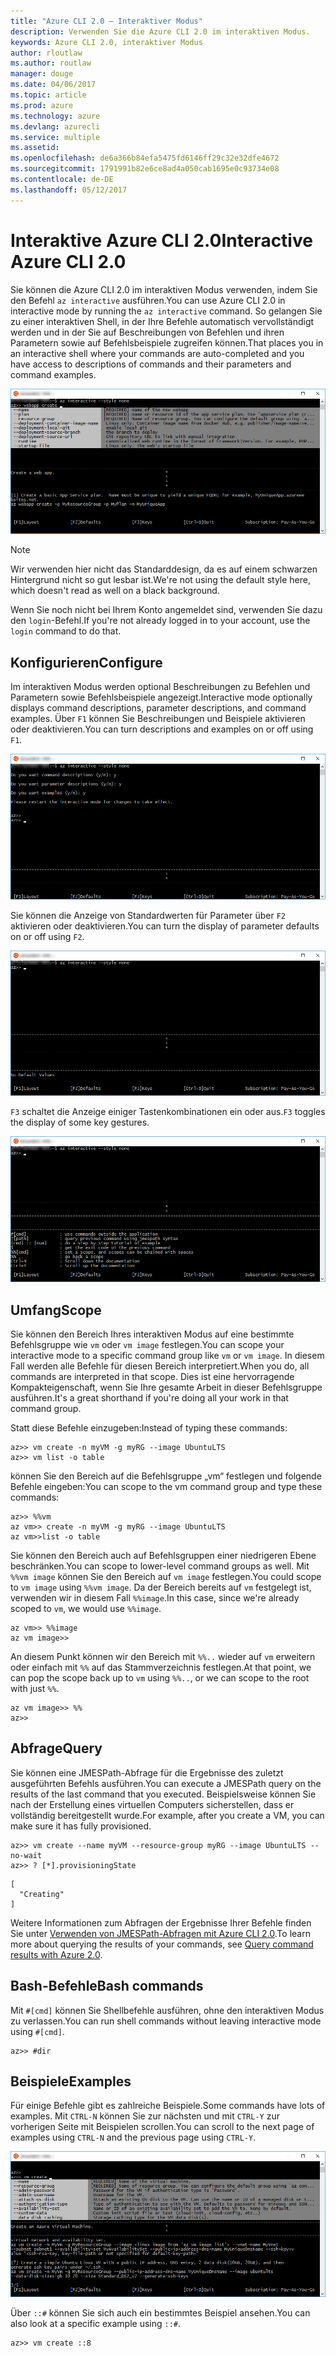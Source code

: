 ```yaml
---
title: "Azure CLI 2.0 – Interaktiver Modus"
description: Verwenden Sie die Azure CLI 2.0 im interaktiven Modus.
keywords: Azure CLI 2.0, interaktiver Modus
author: rloutlaw
ms.author: routlaw
manager: douge
ms.date: 04/06/2017
ms.topic: article
ms.prod: azure
ms.technology: azure
ms.devlang: azurecli
ms.service: multiple
ms.assetid: 
ms.openlocfilehash: de6a366b84efa5475fd6146ff29c32e32dfe4672
ms.sourcegitcommit: 1791991b82e6ce8ad4a050cab1695e0c93734e08
ms.contentlocale: de-DE
ms.lasthandoff: 05/12/2017
---
```

# <a name="interactive-azure-cli-20"></a><span data-ttu-id="fa3b5-104">Interaktive Azure CLI 2.0</span><span class="sxs-lookup"><span data-stu-id="fa3b5-104">Interactive Azure CLI 2.0</span></span>

<span data-ttu-id="fa3b5-105">Sie können die Azure CLI 2.0 im interaktiven Modus verwenden, indem Sie den Befehl `az interactive` ausführen.</span><span class="sxs-lookup"><span data-stu-id="fa3b5-105">You can use Azure CLI 2.0 in interactive mode by running the `az interactive` command.</span></span>
<span data-ttu-id="fa3b5-106">So gelangen Sie zu einer interaktiven Shell, in der Ihre Befehle automatisch vervollständigt werden und in der Sie auf Beschreibungen von Befehlen und ihren Parametern sowie auf Befehlsbeispiele zugreifen können.</span><span class="sxs-lookup"><span data-stu-id="fa3b5-106">That places you in an interactive shell where your commands are auto-completed and you have access to descriptions of commands and their parameters and command examples.</span></span>

![Interaktiver Modus](./media/interactive-azure-cli/webapp-create.png)

> [!NOTE]
> <span data-ttu-id="fa3b5-108">Wir verwenden hier nicht das Standarddesign, da es auf einem schwarzen Hintergrund nicht so gut lesbar ist.</span><span class="sxs-lookup"><span data-stu-id="fa3b5-108">We're not using the default style here, which doesn't read as well on a black background.</span></span>

<span data-ttu-id="fa3b5-109">Wenn Sie noch nicht bei Ihrem Konto angemeldet sind, verwenden Sie dazu den `login`-Befehl.</span><span class="sxs-lookup"><span data-stu-id="fa3b5-109">If you're not already logged in to your account, use the `login` command to do that.</span></span>

## <a name="configure"></a><span data-ttu-id="fa3b5-110">Konfigurieren</span><span class="sxs-lookup"><span data-stu-id="fa3b5-110">Configure</span></span>

<span data-ttu-id="fa3b5-111">Im interaktiven Modus werden optional Beschreibungen zu Befehlen und Parametern sowie Befehlsbeispiele angezeigt.</span><span class="sxs-lookup"><span data-stu-id="fa3b5-111">Interactive mode optionally displays command descriptions, parameter descriptions, and command examples.</span></span>
<span data-ttu-id="fa3b5-112">Über `F1` können Sie Beschreibungen und Beispiele aktivieren oder deaktivieren.</span><span class="sxs-lookup"><span data-stu-id="fa3b5-112">You can turn descriptions and examples on or off using `F1`.</span></span>

![Beschreibungen und Beispiele](./media/interactive-azure-cli/descriptions-and-examples.png)

<span data-ttu-id="fa3b5-114">Sie können die Anzeige von Standardwerten für Parameter über `F2` aktivieren oder deaktivieren.</span><span class="sxs-lookup"><span data-stu-id="fa3b5-114">You can turn the display of parameter defaults on or off using `F2`.</span></span>

![Standardwerte](./media/interactive-azure-cli/defaults.png)

<span data-ttu-id="fa3b5-116">`F3` schaltet die Anzeige einiger Tastenkombinationen ein oder aus.</span><span class="sxs-lookup"><span data-stu-id="fa3b5-116">`F3` toggles the display of some key gestures.</span></span>

![Tastenkombinationen](./media/interactive-azure-cli/gestures.png)

## <a name="scope"></a><span data-ttu-id="fa3b5-118">Umfang</span><span class="sxs-lookup"><span data-stu-id="fa3b5-118">Scope</span></span>

<span data-ttu-id="fa3b5-119">Sie können den Bereich Ihres interaktiven Modus auf eine bestimmte Befehlsgruppe wie `vm` oder `vm image` festlegen.</span><span class="sxs-lookup"><span data-stu-id="fa3b5-119">You can scope your interactive mode to a specific command group like `vm` or `vm image`.</span></span>
<span data-ttu-id="fa3b5-120">In diesem Fall werden alle Befehle für diesen Bereich interpretiert.</span><span class="sxs-lookup"><span data-stu-id="fa3b5-120">When you do, all commands are interpreted in that scope.</span></span>
<span data-ttu-id="fa3b5-121">Dies ist eine hervorragende Kompakteigenschaft, wenn Sie Ihre gesamte Arbeit in dieser Befehlsgruppe ausführen.</span><span class="sxs-lookup"><span data-stu-id="fa3b5-121">It's a great shorthand if you're doing all your work in that command group.</span></span>

<span data-ttu-id="fa3b5-122">Statt diese Befehle einzugeben:</span><span class="sxs-lookup"><span data-stu-id="fa3b5-122">Instead of typing these commands:</span></span>

```azurecli
az>> vm create -n myVM -g myRG --image UbuntuLTS
az>> vm list -o table
```

<span data-ttu-id="fa3b5-123">können Sie den Bereich auf die Befehlsgruppe „vm“ festlegen und folgende Befehle eingeben:</span><span class="sxs-lookup"><span data-stu-id="fa3b5-123">You can scope to the vm command group and type these commands:</span></span>

```azurecli
az>> %%vm
az vm>> create -n myVM -g myRG --image UbuntuLTS
az vm>>list -o table
```

<span data-ttu-id="fa3b5-124">Sie können den Bereich auch auf Befehlsgruppen einer niedrigeren Ebene beschränken.</span><span class="sxs-lookup"><span data-stu-id="fa3b5-124">You can scope to lower-level command groups as well.</span></span>
<span data-ttu-id="fa3b5-125">Mit `%%vm image` können Sie den Bereich auf `vm image` festlegen.</span><span class="sxs-lookup"><span data-stu-id="fa3b5-125">You could scope to `vm image` using `%%vm image`.</span></span>
<span data-ttu-id="fa3b5-126">Da der Bereich bereits auf `vm` festgelegt ist, verwenden wir in diesem Fall `%%image`.</span><span class="sxs-lookup"><span data-stu-id="fa3b5-126">In this case, since we're already scoped to `vm`, we would use `%%image`.</span></span>

```azurecli
az vm>> %%image
az vm image>>
```

<span data-ttu-id="fa3b5-127">An diesem Punkt können wir den Bereich mit `%%..` wieder auf `vm` erweitern oder einfach mit `%%` auf das Stammverzeichnis festlegen.</span><span class="sxs-lookup"><span data-stu-id="fa3b5-127">At that point, we can pop the scope back up to `vm` using `%%..`, or we can scope to the root with just `%%`.</span></span>

```azurecli
az vm image>> %%
az>>
```

## <a name="query"></a><span data-ttu-id="fa3b5-128">Abfrage</span><span class="sxs-lookup"><span data-stu-id="fa3b5-128">Query</span></span>

<span data-ttu-id="fa3b5-129">Sie können eine JMESPath-Abfrage für die Ergebnisse des zuletzt ausgeführten Befehls ausführen.</span><span class="sxs-lookup"><span data-stu-id="fa3b5-129">You can execute a JMESPath query on the results of the last command that you executed.</span></span>
<span data-ttu-id="fa3b5-130">Beispielsweise können Sie nach der Erstellung eines virtuellen Computers sicherstellen, dass er vollständig bereitgestellt wurde.</span><span class="sxs-lookup"><span data-stu-id="fa3b5-130">For example, after you create a VM, you can make sure it has fully provisioned.</span></span>

```azurecli
az>> vm create --name myVM --resource-group myRG --image UbuntuLTS --no-wait
az>> ? [*].provisioningState
```

```
[
  "Creating"
]
```

<span data-ttu-id="fa3b5-131">Weitere Informationen zum Abfragen der Ergebnisse Ihrer Befehle finden Sie unter [Verwenden von JMESPath-Abfragen mit Azure CLI 2.0](query-azure-cli.md).</span><span class="sxs-lookup"><span data-stu-id="fa3b5-131">To learn more about querying the results of your commands, see [Query command results with Azure 2.0](query-azure-cli.md).</span></span>

## <a name="bash-commands"></a><span data-ttu-id="fa3b5-132">Bash-Befehle</span><span class="sxs-lookup"><span data-stu-id="fa3b5-132">Bash commands</span></span>

<span data-ttu-id="fa3b5-133">Mit `#[cmd]` können Sie Shellbefehle ausführen, ohne den interaktiven Modus zu verlassen.</span><span class="sxs-lookup"><span data-stu-id="fa3b5-133">You can run shell commands without leaving interactive mode using `#[cmd]`.</span></span>

```azurecli
az>> #dir
```

## <a name="examples"></a><span data-ttu-id="fa3b5-134">Beispiele</span><span class="sxs-lookup"><span data-stu-id="fa3b5-134">Examples</span></span>

<span data-ttu-id="fa3b5-135">Für einige Befehle gibt es zahlreiche Beispiele.</span><span class="sxs-lookup"><span data-stu-id="fa3b5-135">Some commands have lots of examples.</span></span>
<span data-ttu-id="fa3b5-136">Mit `CTRL-N` können Sie zur nächsten und mit `CTRL-Y` zur vorherigen Seite mit Beispielen scrollen.</span><span class="sxs-lookup"><span data-stu-id="fa3b5-136">You can scroll to the next page of examples using `CTRL-N` and the previous page using `CTRL-Y`.</span></span>

![Beispiele](./media/interactive-azure-cli/examples.png)

<span data-ttu-id="fa3b5-138">Über `::#` können Sie sich auch ein bestimmtes Beispiel ansehen.</span><span class="sxs-lookup"><span data-stu-id="fa3b5-138">You can also look at a specific example using `::#`.</span></span>

```azurecli
az>> vm create ::8
```
